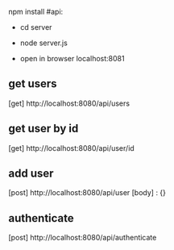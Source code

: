 npm install
#api: 
* cd server
* node server.js

* open in browser localhost:8081


## get users
[get]
http://localhost:8080/api/users

## get user by id 
[get]
http://localhost:8080/api/user/id

## add user 
[post]
http://localhost:8080/api/user
[body] : {} 

## authenticate
[post]
http://localhost:8080/api/authenticate
